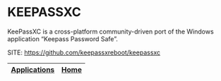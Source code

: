 # KEEPASSXC
 
 KeePassXC is a cross-platform community-driven port of the Windows application “Keepass Password Safe”. 
 
 SITE: https://github.com/keepassxreboot/keepassxc

 | [Applications](https://portable-linux-apps.github.io/apps.html) | [Home](https://portable-linux-apps.github.io)
 | --- | --- |
